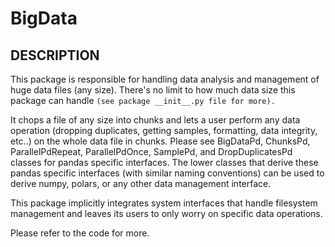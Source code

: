 # BigData

DESCRIPTION
-----------

This package is responsible for handling data analysis and management of huge data files (any size). There's no limit to how much data 
size this package can handle 
``` (see package __init__.py file for more). ```

It chops a file of any size into chunks and lets a user perform any data operation (dropping duplicates, getting samples, formatting, data integrity, etc..) on the whole data file in chunks. Please see BigDataPd, ChunksPd, ParallelPdRepeat, ParallelPdOnce, SamplePd, and DropDuplicatesPd classes for pandas specific interfaces. The lower classes that derive these pandas specific interfaces (with similar naming conventions) can be used to derive numpy, polars, or any other data management interface.

This package implicitly integrates system interfaces that handle filesystem management and leaves its users to only worry on specific data operations. 

Please refer to the code for more.
